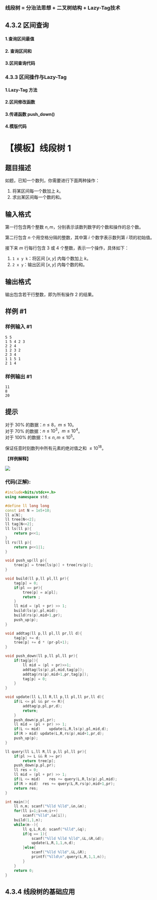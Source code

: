 ### 线段树 = 分治法思想 +  二叉树结构 + Lazy-Tag技术

## 4.3.2 区间查询

#### 1.查询区间最值
#### 2. 查询区间和

#### 3.区间查询代码

### 4.3.3 区间操作与Lazy-Tag

 
#### 1.Lazy-Tag 方法
#### 2.区间修改函数

#### 3.传递函数 push_down()

#### 4.模版代码


# 【模板】线段树 1

## 题目描述

如题，已知一个数列，你需要进行下面两种操作：

1. 将某区间每一个数加上 $k$。
2. 求出某区间每一个数的和。

## 输入格式

第一行包含两个整数 $n, m$，分别表示该数列数字的个数和操作的总个数。

第二行包含 $n$ 个用空格分隔的整数，其中第 $i$ 个数字表示数列第 $i$ 项的初始值。

接下来 $m$ 行每行包含 $3$ 或 $4$ 个整数，表示一个操作，具体如下：

1. `1 x y k`：将区间 $[x, y]$ 内每个数加上 $k$。
2. `2 x y`：输出区间 $[x, y]$ 内每个数的和。

## 输出格式

输出包含若干行整数，即为所有操作 2 的结果。

## 样例 #1

### 样例输入 #1

```
5 5
1 5 4 2 3
2 2 4
1 2 3 2
2 3 4
1 1 5 1
2 1 4
```

### 样例输出 #1

```
11
8
20
```

## 提示

对于 $30\%$ 的数据：$n \le 8$，$m \le 10$。  
对于 $70\%$ 的数据：$n \le {10}^3$，$m \le {10}^4$。  
对于 $100\%$ 的数据：$1 \le n, m \le {10}^5$。

保证任意时刻数列中所有元素的绝对值之和 $\le {10}^{18}$。

**【样例解释】**

![](https://cdn.luogu.com.cn/upload/pic/2251.png)
### 代码(正解):

```cpp
#include<bits/stdc++.h>
using namespace std;

#define ll long long 
const int N = 1e5+10;
ll a[N];
ll tree[N<<2];
ll tag[N<<2];
ll ls(ll p){
	return p<<1;
}
ll rs(ll p){
	return p<<1|1;
}

void push_up(ll p){
	tree[p] = tree[ls(p)] + tree[rs(p)];
}

void build(ll p,ll pl,ll pr){
	tag[p] = 0;
	if(pl == pr){
		tree[p] = a[pl];
		return ;
	}
	ll mid = (pl + pr) >> 1;
	build(ls(p),pl,mid);
	build(rs(p),mid+1,pr);
	push_up(p);
}

void addtag(ll p,ll pl,ll pr,ll d){
	tag[p] += d;
	tree[p] += d * (pr-pl+1);
}

void push_down(ll p,ll pl,ll pr){
	if(tag[p]){
		ll mid = (pl + pr)>>1;
		addtag(ls(p),pl,mid,tag[p]);
		addtag(rs(p),mid+1,pr,tag[p]);
		tag[p] = 0;
	}
}

void update(ll L,ll R,ll p,ll pl,ll pr,ll d){
	if(L <= pl && pr <= R){
		addtag(p,pl,pr,d);
		return;
	}
	push_down(p,pl,pr);
	ll mid = (pl + pr) >> 1;
	if(L <= mid)	update(L,R,ls(p),pl,mid,d);
	if(R > mid)	update(L,R,rs(p),mid+1,pr,d);
	push_up(p);
}

ll query(ll L,ll R,ll p,ll pl,ll pr){
	if(pl >= L && R >= pr)
		return tree[p];
	push_down(p,pl,pr);
	ll res = 0;
	ll mid = (pl + pr) >> 1;
	if(L <= mid)	res += query(L,R,ls(p),pl,mid);
	if(R > mid)	 res += query(L,R,rs(p),mid+1,pr);
	return res; 
}

int main(){
	ll n,m;	scanf("%lld %lld",&n,&m); 
	for(ll i=1;i<=n;i++)
		scanf("%lld",&a[i]);
	build(1,1,n);
	while(m--){
		ll q,L,R,d;	scanf("%lld",&q);
		if(q == 1){
			scanf("%lld %lld %lld",&L,&R,&d);
			update(L,R,1,1,n,d); 
		}else{
			scanf("%lld %lld",&L,&R); 
			printf("%lld\n",query(L,R,1,1,n)); 
		}
	}
	return 0;
}
```

## 4.3.4 线段树的基础应用

